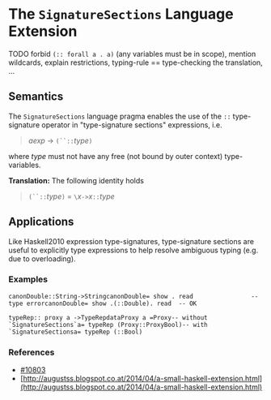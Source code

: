# The `SignatureSections` Language Extension

TODO forbid `(:: forall a . a)` (any variables must be in scope), mention wildcards, explain restrictions, typing-rule == type-checking the translation, ...

## Semantics


The `SignatureSections` language pragma enables the use of the `::` type-signature operator in "type-signature sections" expressions, i.e.

> *aexp* → `(``::`*type*`)`


where *type* must not have any free (not bound by outer context) type-variables.

**Translation:** The following identity holds

> `(``::`*type*`)` = `\`*x*`->`*x*`::`*type*

## Applications


Like Haskell2010 expression type-signatures, type-signature sections are useful to explicitly type expressions to help resolve ambiguous typing (e.g. due to overloading).

### Examples

```
canonDouble::String->StringcanonDouble= show . read                -- type errorcanonDouble= show .(::Double). read  -- OK
```

```
typeRep:: proxy a ->TypeRepdataProxy a =Proxy-- without `SignatureSections`a= typeRep (Proxy::ProxyBool)-- with `SignatureSectionsa= typeRep (::Bool)
```

### References

- [\#10803](https://gitlab.haskell.org//ghc/ghc/issues/10803)
- [http://augustss.blogspot.co.at/2014/04/a-small-haskell-extension.html](http://augustss.blogspot.co.at/2014/04/a-small-haskell-extension.html)